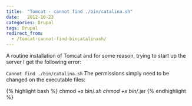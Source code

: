 ```yaml
---
title:  "Tomcat - cannot find ./bin/catalina.sh"
date:   2012-10-23
categories: Drupal
tags: Drupal
redirect_from:
  - /tomcat-cannot-find-bincatalinash/
---
```

A routine installation of Tomcat and for some reason, trying to start up the server I get the following error:

`Cannot find ./bin/catalina.sh`
The permissions simply need to be changed on the executable files:

{% highlight bash %}
chmod +x bin/*.sh
chmod +x bin/*.jar
{% endhighlight %}

